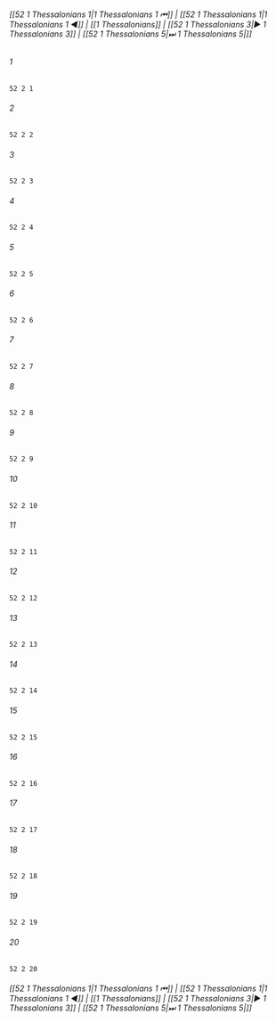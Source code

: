 
###### [[52 1 Thessalonians 1|1 Thessalonians 1 ⏮]] | [[52 1 Thessalonians 1|1 Thessalonians 1 ◀]] | [[1 Thessalonians]] | [[52 1 Thessalonians 3|▶ 1 Thessalonians 3]] | [[52 1 Thessalonians 5|⏭ 1 Thessalonians 5|]]

###### 1
``` verse
52 2 1 
```
###### 2
``` verse
52 2 2 
```
###### 3
``` verse
52 2 3 
```
###### 4
``` verse
52 2 4 
```
###### 5
``` verse
52 2 5 
```
###### 6
``` verse
52 2 6 
```
###### 7
``` verse
52 2 7 
```
###### 8
``` verse
52 2 8 
```
###### 9
``` verse
52 2 9 
```
###### 10
``` verse
52 2 10 
```
###### 11
``` verse
52 2 11 
```
###### 12
``` verse
52 2 12 
```
###### 13
``` verse
52 2 13 
```
###### 14
``` verse
52 2 14 
```
###### 15
``` verse
52 2 15 
```
###### 16
``` verse
52 2 16 
```
###### 17
``` verse
52 2 17 
```
###### 18
``` verse
52 2 18 
```
###### 19
``` verse
52 2 19 
```
###### 20
``` verse
52 2 20 
```

###### [[52 1 Thessalonians 1|1 Thessalonians 1 ⏮]] | [[52 1 Thessalonians 1|1 Thessalonians 1 ◀]] | [[1 Thessalonians]] | [[52 1 Thessalonians 3|▶ 1 Thessalonians 3]] | [[52 1 Thessalonians 5|⏭ 1 Thessalonians 5|]]


